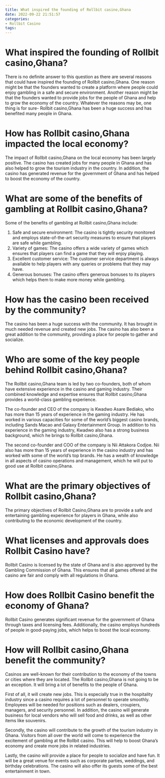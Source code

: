 ```yaml
---
title: What inspired the founding of Rollbit casino,Ghana
date: 2022-09-22 21:51:57
categories:
- Rollbit Casino
tags:
---
```



#  What inspired the founding of Rollbit casino,Ghana?

There is no definite answer to this question as there are several reasons that could have inspired the founding of Rollbit casino,Ghana. One reason might be that the founders wanted to create a platform where people could enjoy gambling in a safe and secure environment. Another reason might be that the founders wanted to provide jobs for the people of Ghana and help to grow the economy of the country. Whatever the reasons may be, one thing is for sure- Rollbit casino,Ghana has been a huge success and has benefited many people in Ghana.

# How has Rollbit casino,Ghana impacted the local economy?

The impact of Rollbit casino,Ghana on the local economy has been largely positive. The casino has created jobs for many people in Ghana and has also helped to grow the tourism industry in the country. In addition, the casino has generated revenue for the government of Ghana and has helped to boost the economy of the country.

# What are some of the benefits of gambling at Rollbit casino,Ghana?

Some of the benefits of gambling at Rollbit casino,Ghana include:

1) Safe and secure environment: The casino is tightly security monitored and employs state-of-the-art security measures to ensure that players are safe while gambling.
2) Variety of games: The casino offers a wide variety of games which ensures that players can find a game that they will enjoy playing.
3) Excellent customer service: The customer service department is always available to help players with any queries or problems that they may have.
4) Generous bonuses: The casino offers generous bonuses to its players which helps them to make more money while gambling.

#  How has the casino been received by the community?

The casino has been a huge success with the community. It has brought in much needed revenue and created new jobs. The casino has also been a great addition to the community, providing a place for people to gather and socialize.

#  Who are some of the key people behind Rollbit casino,Ghana?

The Rollbit casino,Ghana team is led by two co-founders, both of whom have extensive experience in the casino and gaming industry. Their combined knowledge and expertise ensures that Rollbit casino,Ghana provides a world-class gambling experience.

The co-founder and CEO of the company is Kwadwo Asare Bediako, who has more than 15 years of experience in the gaming industry. He has worked in various capacities for some of the world’s biggest casino brands, including Sands Macao and Galaxy Entertainment Group. In addition to his experience in the gaming industry, Kwadwo also has a strong business background, which he brings to Rollbit casino,Ghana.

The second co-founder and COO of the company is Nii Attakora Codjoe. Nii also has more than 15 years of experience in the casino industry and has worked with some of the world’s top brands. He has a wealth of knowledge in all aspects of casino operations and management, which he will put to good use at Rollbit casino,Ghana.

#  What are the primary objectives of Rollbit casino,Ghana?

The primary objectives of Rollbit Casino,Ghana are to provide a safe and entertaining gambling experience for players in Ghana, while also contributing to the economic development of the country.

# What licenses and approvals does Rollbit Casino have?

Rollbit Casino is licensed by the state of Ghana and is also approved by the Gambling Commission of Ghana. This ensures that all games offered at the casino are fair and comply with all regulations in Ghana.

# How does Rollbit Casino benefit the economy of Ghana?

Rollbit Casino generates significant revenue for the government of Ghana through taxes and licensing fees. Additionally, the casino employs hundreds of people in good-paying jobs, which helps to boost the local economy.

#  How will Rollbit casino,Ghana benefit the community?

Casinos are well-known for their contribution to the economy of the towns or cities where they are located. The Rollbit casino,Ghana is not going to be an exception. It will bring a lot of benefits to the people of Ghana.

First of all, it will create new jobs. This is especially true in the hospitality industry since a casino requires a lot of personnel to operate smoothly. Employees will be needed for positions such as dealers, croupiers, managers, and security personnel. In addition, the casino will generate business for local vendors who will sell food and drinks, as well as other items like souvenirs.

Secondly, the casino will contribute to the growth of the tourism industry in Ghana. Visitors from all over the world will come to experience the excitement of gambling at the Rollbit casino. This will help to boost Ghana’s economy and create more jobs in related industries.

Lastly, the casino will provide a place for people to socialize and have fun. It will be a great venue for events such as corporate parties, weddings, and birthday celebrations. The casino will also offer its guests some of the best entertainment in town.